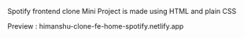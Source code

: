 Spotify frontend clone Mini Project is made using HTML and plain CSS

Preview :
himanshu-clone-fe-home-spotify.netlify.app
